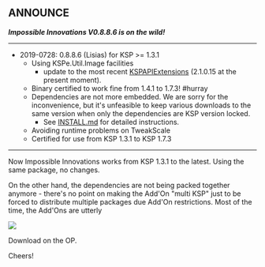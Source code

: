 ## ANNOUNCE

***Impossible Innovations V0.8.8.6 is on the wild!***

- - - 
* 2019-0728: 0.8.8.6 (Lisias) for KSP >= 1.3.1
	+ Using KSPe.Util.Image facilities
		- update to the most recent [KSPAPIExtensions](https://github.com/net-lisias-ksp/KSPAPIExtensions/releases) (2.1.0.15 at the present moment). 
	+ Binary certified to work fine from 1.4.1 to 1.7.3! #hurray
	+ Dependencies are not more embedded. We are sorry for the inconvenience, but it's unfeasible to keep various downloads to the same version when only the dependencies are KSP version locked.
		- See [INSTALL.md](https://github.com/net-lisias-ksp/ImpossibleInnovations/blob/master/INSTALL.md) for detailed instructions.
	+ Avoiding runtime problems on TweakScale
	+ Certified for use from KSP 1.3.1 to KSP 1.7.3

- - - 

Now Impossible Innovations works from KSP 1.3.1 to the latest. Using the same package, no changes.

On the other hand, the dependencies are not being packed together anymore - there's no point on making the Add'On "multi KSP" just to be forced to distribute multiple packages due Add'On restrictions. Most of the time, the Add'Ons are utterly 

[![](http://ksp.lisias.net/showcase/add-ons/ImpossibleInnovations/2019-0728_KSP131_It-Works.jpg)](http://ksp.lisias.net/showcase/add-ons/ImpossibleInnovations/2019-0728_KSP131_It-Works#main-img)

Download on the OP.

Cheers!
